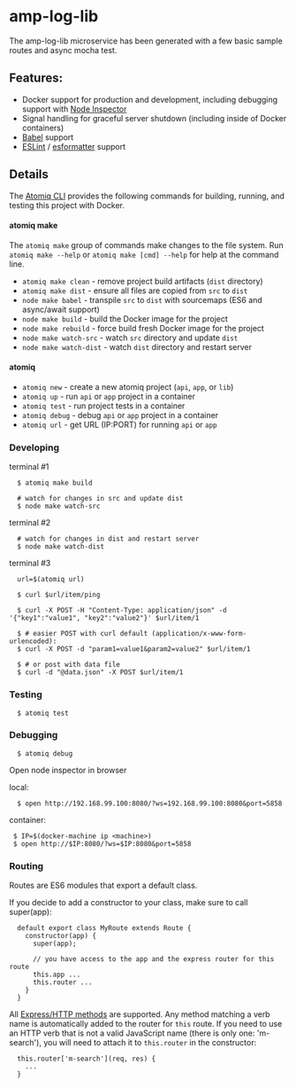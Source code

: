 # amp-log-lib

The amp-log-lib microservice has been generated with a few basic sample routes and async mocha test.

## Features:

  * Docker support for production and development, including debugging support with [Node Inspector](https://github.com/node-inspector/node-inspector)
  * Signal handling for graceful server shutdown (including inside of Docker containers)
  * [Babel](https://babeljs.io) support
  * [ESLint](http://eslint.org/) / [esformatter](https://github.com/millermedeiros/esformatter) support

  ## Details

  The [Atomiq CLI](https://github.com/atomiqio/atomiq-cli) provides the following commands for building, running, and testing this project with Docker.

  #### atomiq make

  The `atomiq make` group of commands make changes to the file system. Run `atomiq make --help` or `atomiq make [cmd] --help` for help at the command line.

   * `atomiq make clean` - remove project build artifacts (`dist` directory)
   * `atomiq make dist` - ensure all files are copied from `src` to `dist`
   * `node make babel` - transpile `src` to `dist` with sourcemaps (ES6 and async/await support)
   * `node make build` - build the Docker image for the project
   * `node make rebuild` - force build fresh Docker image for the project
   * `node make watch-src` - watch `src` directory and update `dist`
   * `node make watch-dist` - watch `dist` directory and restart server

  #### atomiq

   * `atomiq new` - create a new atomiq project (`api`, `app`, or `lib`)
   * `atomiq up` - run `api` or `app` project in a container
   * `atomiq test` - run project tests in a container
   * `atomiq debug` - debug `api` or `app` project in a container
   * `atomiq url` - get URL (IP:PORT) for running `api` or `app`

  ### Developing

  terminal #1

      $ atomiq make build

      # watch for changes in src and update dist
      $ node make watch-src

  terminal #2

      # watch for changes in dist and restart server
      $ node make watch-dist

  terminal #3

      url=$(atomiq url)

      $ curl $url/item/ping

      $ curl -X POST -H "Content-Type: application/json" -d '{"key1":"value1", "key2":"value2"}' $url/item/1

      $ # easier POST with curl default (application/x-www-form-urlencoded):
      $ curl -X POST -d "param1=value1&param2=value2" $url/item/1

      $ # or post with data file
      $ curl -d "@data.json" -X POST $url/item/1

  ### Testing

      $ atomiq test

  ### Debugging

      $ atomiq debug

  Open node inspector in browser

  local:

      $ open http://192.168.99.100:8080/?ws=192.168.99.100:8080&port=5858

  container:

     $ IP=$(docker-machine ip <machine>)
     $ open http://$IP:8080/?ws=$IP:8080&port=5858

  ### Routing

  Routes are ES6 modules that export a default class.

  If you decide to add a constructor to your class, make sure to call super(app):

      default export class MyRoute extends Route {
        constructor(app) {
          super(app);

          // you have access to the app and the express router for this route
          this.app ...
          this.router ...
        }
      }

  All [Express/HTTP methods](http://expressjs.com/en/4x/api.html#app.METHOD) are supported. Any method matching a verb name is automatically
  added to the router for `this` route. If you need to use an HTTP verb that is not a
  valid JavaScript name (there is only one: 'm-search'), you will need to attach it to `this.router` in the constructor:

      this.router['m-search'](req, res) {
        ...
      }

